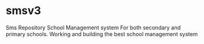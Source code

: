 # smsv3
Sms Repository
School Management system
For both secondary and primary schools.
Working and building the best school management system 

